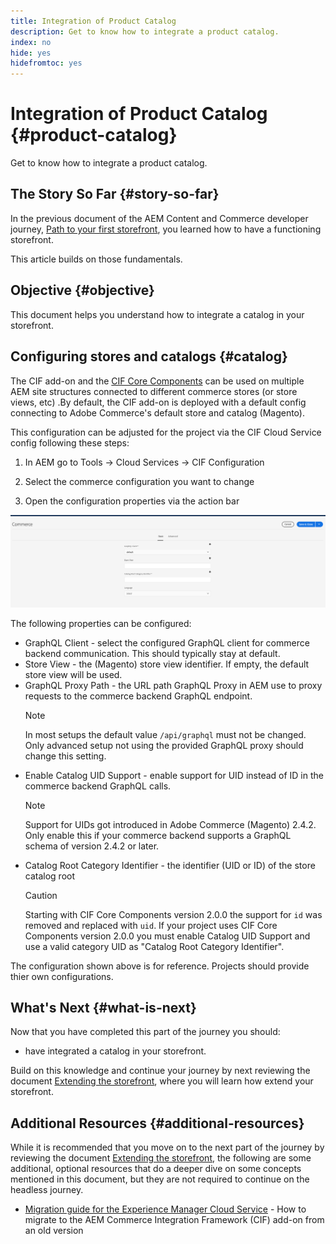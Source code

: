 ```yaml
---
title: Integration of Product Catalog
description: Get to know how to integrate a product catalog.
index: no
hide: yes
hidefromtoc: yes
---
```

# Integration of Product Catalog {#product-catalog}

Get to know how to integrate a product catalog.

## The Story So Far {#story-so-far}

In the previous document of the AEM Content and Commerce developer journey, [Path to your first storefront](first-storefront.md), you learned how to have a functioning storefront.

This article builds on those fundamentals.

## Objective {#objective}

This document helps you understand how to integrate a catalog in your storefront.

## Configuring stores and catalogs {#catalog}

The CIF add-on and the [CIF Core Components](https://github.com/adobe/aem-core-cif-components) can be used on multiple AEM site structures connected to different commerce stores (or store views, etc) .By default, the CIF add-on is deployed with a default config connecting to Adobe Commerce's default store and catalog (Magento).

This configuration can be adjusted for the project via the CIF Cloud Service config following these steps:

1. In AEM go to Tools -> Cloud Services -> CIF Configuration

2. Select the commerce configuration you want to change

3. Open the configuration properties via the action bar

![CIF Cloud Services Configuration](/help/commerce-cloud/assets/cif-cloud-service-config.png)

The following properties can be configured:

* GraphQL Client - select the configured GraphQL client for commerce backend communication. This should typically stay at default.
* Store View - the (Magento) store view identifier. If empty, the default store view will be used.
* GraphQL Proxy Path - the URL path GraphQL Proxy in AEM use to proxy requests to the commerce backend GraphQL endpoint.
    >[!NOTE]
    >
    > In most setups the default value `/api/graphql` must not be changed. Only advanced setup not using the provided GraphQL proxy should change this setting.
* Enable Catalog UID Support - enable support for UID instead of ID in the commerce backend GraphQL calls.
    >[!NOTE]
    >
    > Support for UIDs got introduced in Adobe Commerce (Magento) 2.4.2. Only enable this if your commerce backend supports a GraphQL schema of version 2.4.2 or later.
* Catalog Root Category Identifier - the identifier (UID or ID) of the store catalog root
    >[!CAUTION]
    >
    > Starting with CIF Core Components version 2.0.0 the support for `id` was removed and replaced with `uid`. If your project uses CIF Core Components version 2.0.0 you must enable Catalog UID Support and use a valid category UID as "Catalog Root Category Identifier".

The configuration shown above is for reference. Projects should provide thier own configurations.

## What's Next {#what-is-next}

Now that you have completed this part of the journey you should:

* have integrated a catalog in your storefront.

Build on this knowledge and continue your  journey by next reviewing the document [Extending the storefront](extending-storefront.md), where you will learn how extend your storefront.

## Additional Resources {#additional-resources}

While it is recommended that you move on to the next part of the journey by reviewing the document [Extending the storefront](extending-storefront.md), the following are some additional, optional resources that do a deeper dive on some concepts mentioned in this document, but they are not required to continue on the headless journey.

* [Migration guide for the Experience Manager Cloud Service](/help/commerce-cloud/migration.md) - How to migrate to the AEM Commerce Integration Framework (CIF) add-on from an old version
